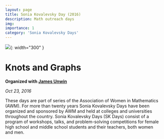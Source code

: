 ```yaml
---
layout: page
title: Sonia Kovalevsky Day (2016)
description: Math outreach days
img: 
importance: 1
category: 'Sonia Kovalevsky Days'
---
```


![]({{site.baseurl}}/assets/img/sonia-2016.png){: width="300" }

# Knots and Graphs

**Organized with [James Unwin](http://unwin.people.uic.edu/James_Unwin.html)**

*Oct 23, 2016*

These days are part of series of the Association of Women in Mathematics (AWM). For more than twenty years Sonia Kovalevsky Days have been organized and sponsored by AWM and held at colleges and universities throughout the country. Sonia Kovalevsky Days (SK Days) consist of a program of workshops, talks, and problem-solving competitions for female high school and middle school students and their teachers, both women and men. 

